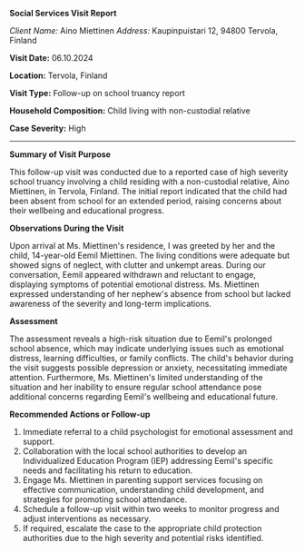 **Social Services Visit Report**

*Client Name:* Aino Miettinen
*Address:* Kaupinpuistari 12, 94800 Tervola, Finland

**Visit Date:** 06.10.2024

**Location:** Tervola, Finland

**Visit Type:** Follow-up on school truancy report

**Household Composition:** Child living with non-custodial relative

**Case Severity:** High

---

**Summary of Visit Purpose**

This follow-up visit was conducted due to a reported case of high severity school truancy involving a child residing with a non-custodial relative, Aino Miettinen, in Tervola, Finland. The initial report indicated that the child had been absent from school for an extended period, raising concerns about their wellbeing and educational progress.

**Observations During the Visit**

Upon arrival at Ms. Miettinen's residence, I was greeted by her and the child, 14-year-old Eemil Miettinen. The living conditions were adequate but showed signs of neglect, with clutter and unkempt areas. During our conversation, Eemil appeared withdrawn and reluctant to engage, displaying symptoms of potential emotional distress. Ms. Miettinen expressed understanding of her nephew's absence from school but lacked awareness of the severity and long-term implications.

**Assessment**

The assessment reveals a high-risk situation due to Eemil's prolonged school absence, which may indicate underlying issues such as emotional distress, learning difficulties, or family conflicts. The child's behavior during the visit suggests possible depression or anxiety, necessitating immediate attention. Furthermore, Ms. Miettinen's limited understanding of the situation and her inability to ensure regular school attendance pose additional concerns regarding Eemil's wellbeing and educational future.

**Recommended Actions or Follow-up**

1. Immediate referral to a child psychologist for emotional assessment and support.
2. Collaboration with the local school authorities to develop an Individualized Education Program (IEP) addressing Eemil's specific needs and facilitating his return to education.
3. Engage Ms. Miettinen in parenting support services focusing on effective communication, understanding child development, and strategies for promoting school attendance.
4. Schedule a follow-up visit within two weeks to monitor progress and adjust interventions as necessary.
5. If required, escalate the case to the appropriate child protection authorities due to the high severity and potential risks identified.